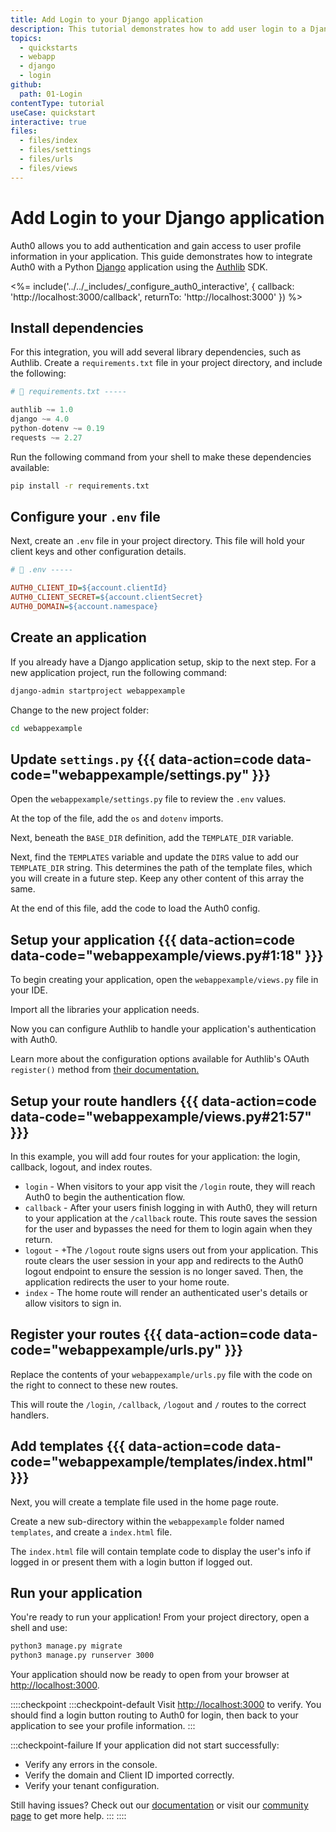 ```yaml
---
title: Add Login to your Django application
description: This tutorial demonstrates how to add user login to a Django application.
topics:
  - quickstarts
  - webapp
  - django
  - login
github:
  path: 01-Login
contentType: tutorial
useCase: quickstart
interactive: true
files:
  - files/index
  - files/settings
  - files/urls
  - files/views
---
```


<!-- markdownlint-disable MD025 MD034 -->

# Add Login to your Django application

Auth0 allows you to add authentication and gain access to user profile information in your application. This guide demonstrates how to integrate Auth0 with a Python [Django](https://www.djangoproject.com/) application using the [Authlib](https://authlib.org/) SDK.

<%= include('../../_includes/_configure_auth0_interactive', {
callback: 'http://localhost:3000/callback',
returnTo: 'http://localhost:3000'
}) %>

## Install dependencies

For this integration, you will add several library dependencies, such as Authlib. Create a `requirements.txt` file in your project directory, and include the following:

```python
# 📁 requirements.txt -----

authlib ~= 1.0
django ~= 4.0
python-dotenv ~= 0.19
requests ~= 2.27
```

Run the following command from your shell to make these dependencies available:

```sh
pip install -r requirements.txt
```

## Configure your `.env` file

Next, create an `.env` file in your project directory. This file will hold your client keys and other configuration details.

```ini
# 📁 .env -----

AUTH0_CLIENT_ID=${account.clientId}
AUTH0_CLIENT_SECRET=${account.clientSecret}
AUTH0_DOMAIN=${account.namespace}
```

## Create an application

If you already have a Django application setup, skip to the next step. For a new application project, run the following command:   

```sh
django-admin startproject webappexample
```

Change to the new project folder:

```sh
cd webappexample
```

## Update `settings.py` {{{ data-action=code data-code="webappexample/settings.py" }}}

Open the `webappexample/settings.py` file to review the `.env` values.

At the top of the file, add the `os` and `dotenv` imports.

Next, beneath the `BASE_DIR` definition, add the `TEMPLATE_DIR` variable.

Next, find the `TEMPLATES` variable and update the `DIRS` value to add our `TEMPLATE_DIR` string. This determines the path of the template files, which you will create in a future step.
Keep any other content of this array the same.

At the end of this file, add the code to load the Auth0 config.

## Setup your application {{{ data-action=code data-code="webappexample/views.py#1:18" }}}

To begin creating your application, open the `webappexample/views.py` file in your IDE.

Import all the libraries your application needs.

Now you can configure Authlib to handle your application's authentication with Auth0.

Learn more about the configuration options available for Authlib's OAuth `register()` method from [their documentation.](https://docs.authlib.org/en/latest/client/frameworks.html#using-oauth-2-0-to-log-in)

## Setup your route handlers {{{ data-action=code data-code="webappexample/views.py#21:57" }}}

In this example, you will add four routes for your application: the login, callback, logout, and index routes.

- `login` - When visitors to your app visit the `/login` route, they will reach Auth0 to begin the authentication flow.
- `callback` - After your users finish logging in with Auth0, they will return to your application at the `/callback` route. This route saves the session for the user and bypasses the need for them to login again when they return.
- `logout` - +The `/logout` route signs users out from your application. This route clears the user session in your app and redirects to the Auth0 logout endpoint to ensure the session is no longer saved. Then, the application redirects the user to your home route.
- `index` - The home route will render an authenticated user's details or allow visitors to sign in.

## Register your routes {{{ data-action=code data-code="webappexample/urls.py" }}}
 
Replace the contents of your `webappexample/urls.py` file with the code on the right to connect to these new routes.

This will route the `/login`, `/callback`, `/logout` and `/` routes to the correct handlers.

## Add templates {{{ data-action=code data-code="webappexample/templates/index.html" }}}

Next, you will create a template file used in the home page route.

Create a new sub-directory within the `webappexample` folder named `templates`, and create a `index.html` file.

The `index.html` file will contain template code to display the user's info if logged in or present them with a login button if logged out. 

## Run your application

You're ready to run your application! From your project directory, open a shell and use:

```sh
python3 manage.py migrate
python3 manage.py runserver 3000
```

Your application should now be ready to open from your browser at [http://localhost:3000](http://localhost:3000).

::::checkpoint
:::checkpoint-default
Visit [http://localhost:3000](http://localhost:3000) to verify. You should find a login button routing to Auth0 for login, then back to your application to see your profile information.
:::

:::checkpoint-failure
If your application did not start successfully:
* Verify any errors in the console.
* Verify the domain and Client ID imported correctly.
* Verify your tenant configuration.

Still having issues? Check out our [documentation](https://auth0.com/docs) or visit our [community page](https://community.auth0.com) to get more help.
:::
::::
